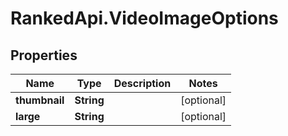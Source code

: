 # RankedApi.VideoImageOptions

## Properties
Name | Type | Description | Notes
------------ | ------------- | ------------- | -------------
**thumbnail** | **String** |  | [optional] 
**large** | **String** |  | [optional] 


